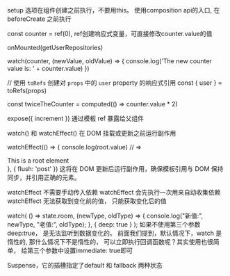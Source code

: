 setup 选项在组件创建之前执行，不要用this。 使用composition api的入口, 在 beforeCreate 之前执行

const counter = ref(0), ref创建响应式变量，可直接修改counter.value的值

onMounted(getUserRepositories)

watch(counter, (newValue, oldValue) => {
  console.log('The new counter value is: ' + counter.value)
})


// 使用 `toRefs` 创建对 `props` 中的 `user` property 的响应式引用
  const { user } = toRefs(props)


  const twiceTheCounter = computed(() => counter.value * 2)



  expose({
      increment
    })
通过模板 ref 暴露给父组件


watch() 和 watchEffect() 在 DOM 挂载或更新之前运行副作用


 watchEffect(() => {
        console.log(root.value) // => <div>This is a root element</div>
      }, 
      {
        flush: 'post'
      })
这将在 DOM 更新后运行副作用，确保模板引用与 DOM 保持同步，并引用正确的元素。


watchEffect 不需要手动传入依赖
watchEffect 会先执行一次用来自动收集依赖
watchEffect 无法获取到变化前的值， 只能获取变化后的值


watch(
  () => state.room,
  (newType, oldType) => {
    console.log("新值:", newType, "老值:", oldType);
  },
  { deep: true }
);
如果不使用第三个参数deep:true， 是无法监听到数据变化的。 前面我们提到，默认情况下，watch 是惰性的, 那什么情况下不是惰性的， 可以立即执行回调函数呢？其实使用也很简单， 给第三个参数中设置immediate: true即可


Suspense，它的插槽指定了default 和 fallback 两种状态